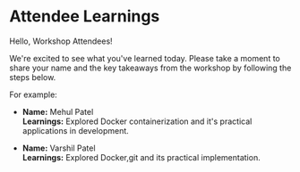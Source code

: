 # Attendee Learnings

Hello, Workshop Attendees!

We're excited to see what you've learned today. Please take a moment to share your name and the key takeaways from the workshop by following the steps below.

For example:

- **Name:** Mehul Patel <br>
  **Learnings:** Explored Docker containerization and it's practical applications in development.

- **Name:** Varshil Patel <br>
  **Learnings:** Explored Docker,git and its practical implementation.
